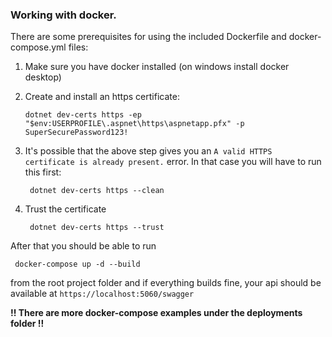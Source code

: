 ### Working with docker.

There are some prerequisites for using the included Dockerfile and docker-compose.yml files:

1) Make sure you have docker installed (on windows install docker desktop)

2) Create and install an https certificate:

    ```
    dotnet dev-certs https -ep "$env:USERPROFILE\.aspnet\https\aspnetapp.pfx" -p SuperSecurePassword123!
    ```

3) It's possible that the above step gives you an `A valid HTTPS certificate is already present.` error.
   In that case you will have to run this first:

    ```
     dotnet dev-certs https --clean
    ```

4) Trust the certificate

    ```
     dotnet dev-certs https --trust
    ```


After that you should be able to run

     docker-compose up -d --build

from the root project folder and if everything builds fine, your api should be available at `https://localhost:5060/swagger`

**!! There are more docker-compose examples under the deployments folder !!**